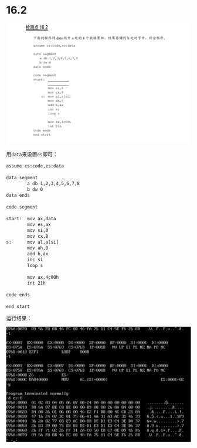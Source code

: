 # 16.2

![image-20250426155615815](image-20250426155615815.png)

用`data`来设置`es`即可：

```
assume cs:code,es:data

data segment
        a db 1,2,3,4,5,6,7,8
        b dw 0
data ends

code segment

start:  mov ax,data
        mov es,ax
        mov si,0
        mov cx,8
s:      mov al,a[si]
        mov ah,0
        add b,ax
        inc si
        loop s

        mov ax,4c00h
        int 21h

code ends

end start
```

运行结果：

![image-20250426160342857](image-20250426160342857.png)